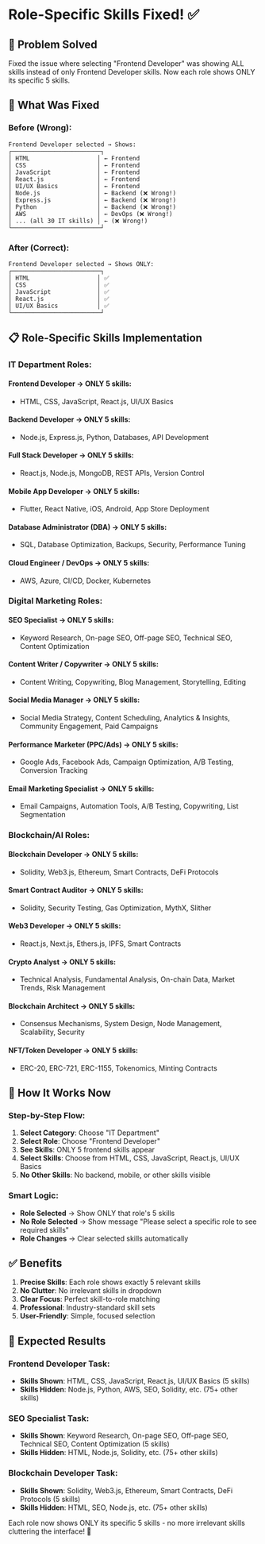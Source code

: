# Role-Specific Skills Fixed! ✅

## 🎯 **Problem Solved**

Fixed the issue where selecting "Frontend Developer" was showing ALL skills instead of only Frontend Developer skills. Now each role shows ONLY its specific 5 skills.

## 🔧 **What Was Fixed**

### **Before (Wrong):**
```
Frontend Developer selected → Shows:
┌─────────────────────────┐
│ HTML                   │ ← Frontend
│ CSS                    │ ← Frontend  
│ JavaScript             │ ← Frontend
│ React.js               │ ← Frontend
│ UI/UX Basics           │ ← Frontend
│ Node.js                │ ← Backend (❌ Wrong!)
│ Express.js             │ ← Backend (❌ Wrong!)
│ Python                 │ ← Backend (❌ Wrong!)
│ AWS                    │ ← DevOps (❌ Wrong!)
│ ... (all 30 IT skills) │ ← (❌ Wrong!)
└─────────────────────────┘
```

### **After (Correct):**
```
Frontend Developer selected → Shows ONLY:
┌─────────────────────────┐
│ HTML                   │ ✅
│ CSS                    │ ✅
│ JavaScript             │ ✅
│ React.js               │ ✅
│ UI/UX Basics           │ ✅
└─────────────────────────┘
```

## 📋 **Role-Specific Skills Implementation**

### **IT Department Roles:**

#### **Frontend Developer** → ONLY 5 skills:
- HTML, CSS, JavaScript, React.js, UI/UX Basics

#### **Backend Developer** → ONLY 5 skills:
- Node.js, Express.js, Python, Databases, API Development

#### **Full Stack Developer** → ONLY 5 skills:
- React.js, Node.js, MongoDB, REST APIs, Version Control

#### **Mobile App Developer** → ONLY 5 skills:
- Flutter, React Native, iOS, Android, App Store Deployment

#### **Database Administrator (DBA)** → ONLY 5 skills:
- SQL, Database Optimization, Backups, Security, Performance Tuning

#### **Cloud Engineer / DevOps** → ONLY 5 skills:
- AWS, Azure, CI/CD, Docker, Kubernetes

### **Digital Marketing Roles:**

#### **SEO Specialist** → ONLY 5 skills:
- Keyword Research, On-page SEO, Off-page SEO, Technical SEO, Content Optimization

#### **Content Writer / Copywriter** → ONLY 5 skills:
- Content Writing, Copywriting, Blog Management, Storytelling, Editing

#### **Social Media Manager** → ONLY 5 skills:
- Social Media Strategy, Content Scheduling, Analytics & Insights, Community Engagement, Paid Campaigns

#### **Performance Marketer (PPC/Ads)** → ONLY 5 skills:
- Google Ads, Facebook Ads, Campaign Optimization, A/B Testing, Conversion Tracking

#### **Email Marketing Specialist** → ONLY 5 skills:
- Email Campaigns, Automation Tools, A/B Testing, Copywriting, List Segmentation

### **Blockchain/AI Roles:**

#### **Blockchain Developer** → ONLY 5 skills:
- Solidity, Web3.js, Ethereum, Smart Contracts, DeFi Protocols

#### **Smart Contract Auditor** → ONLY 5 skills:
- Solidity, Security Testing, Gas Optimization, MythX, Slither

#### **Web3 Developer** → ONLY 5 skills:
- React.js, Next.js, Ethers.js, IPFS, Smart Contracts

#### **Crypto Analyst** → ONLY 5 skills:
- Technical Analysis, Fundamental Analysis, On-chain Data, Market Trends, Risk Management

#### **Blockchain Architect** → ONLY 5 skills:
- Consensus Mechanisms, System Design, Node Management, Scalability, Security

#### **NFT/Token Developer** → ONLY 5 skills:
- ERC-20, ERC-721, ERC-1155, Tokenomics, Minting Contracts

## 🎯 **How It Works Now**

### **Step-by-Step Flow:**
1. **Select Category**: Choose "IT Department"
2. **Select Role**: Choose "Frontend Developer" 
3. **See Skills**: ONLY 5 frontend skills appear
4. **Select Skills**: Choose from HTML, CSS, JavaScript, React.js, UI/UX Basics
5. **No Other Skills**: No backend, mobile, or other skills visible

### **Smart Logic:**
- **Role Selected** → Show ONLY that role's 5 skills
- **No Role Selected** → Show message "Please select a specific role to see required skills"
- **Role Changes** → Clear selected skills automatically

## ✅ **Benefits**

1. **Precise Skills**: Each role shows exactly 5 relevant skills
2. **No Clutter**: No irrelevant skills in dropdown
3. **Clear Focus**: Perfect skill-to-role matching
4. **Professional**: Industry-standard skill sets
5. **User-Friendly**: Simple, focused selection

## 🎯 **Expected Results**

### **Frontend Developer Task:**
- **Skills Shown**: HTML, CSS, JavaScript, React.js, UI/UX Basics (5 skills)
- **Skills Hidden**: Node.js, Python, AWS, SEO, Solidity, etc. (75+ other skills)

### **SEO Specialist Task:**
- **Skills Shown**: Keyword Research, On-page SEO, Off-page SEO, Technical SEO, Content Optimization (5 skills)
- **Skills Hidden**: HTML, Node.js, Solidity, etc. (75+ other skills)

### **Blockchain Developer Task:**
- **Skills Shown**: Solidity, Web3.js, Ethereum, Smart Contracts, DeFi Protocols (5 skills)
- **Skills Hidden**: HTML, SEO, Node.js, etc. (75+ other skills)

Each role now shows ONLY its specific 5 skills - no more irrelevant skills cluttering the interface! 🎉
